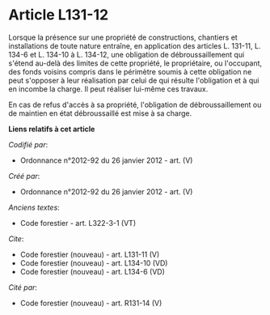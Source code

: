 # Article L131-12

Lorsque la présence sur une propriété de constructions, chantiers et installations de toute nature entraîne, en application
des articles L. 131-11, L. 134-6 et L. 134-10 à L. 134-12, une obligation de débroussaillement qui s'étend au-delà des
limites de cette propriété, le propriétaire, ou l'occupant, des fonds voisins compris dans le périmètre soumis à cette
obligation ne peut s'opposer à leur réalisation par celui de qui résulte l'obligation et à qui en incombe la charge. Il peut
réaliser lui-même ces travaux.

En cas de refus d'accès à sa propriété, l'obligation de débroussaillement ou de maintien en état débroussaillé est mise à sa
charge.

**Liens relatifs à cet article**

_Codifié par_:

  - Ordonnance n°2012-92 du 26 janvier 2012 - art. (V)

_Créé par_:

  - Ordonnance n°2012-92 du 26 janvier 2012 - art. (V)

_Anciens textes_:

  - Code forestier - art. L322-3-1 (VT)

_Cite_:

  - Code forestier (nouveau) - art. L131-11 (V)
  - Code forestier (nouveau) - art. L134-10 (VD)
  - Code forestier (nouveau) - art. L134-6 (VD)

_Cité par_:

  - Code forestier (nouveau) - art. R131-14 (V)
